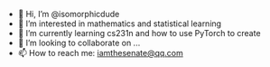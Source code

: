 - 👋 Hi, I’m @isomorphicdude
- 👀 I’m interested in mathematics and statistical learning
- 🌱 I’m currently learning cs231n and how to use PyTorch to create
- 💞️ I’m looking to collaborate on ...
- 📫 How to reach me: iamthesenate@qq.com

<!---
isomorphicdude/isomorphicdude is a ✨ special ✨ repository because its `README.md` (this file) appears on your GitHub profile.
You can click the Preview link to take a look at your changes.
--->
